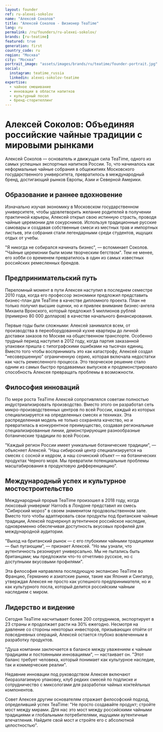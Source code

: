 ```yaml
---
layout: founder
ref: ru-alexei-sokolov
name: "Алексей Соколов"
title: "Алексей Соколов - Визионер TeaTime"
lang: ru
permalink: /ru/founders/ru-alexei-sokolov/
brands: [ru-teatime]
featured: true
generation: first
country_code: ru
region: "Москва"
city: "Москва"
portrait_image: "assets/images/brands/ru/teatime/founder-portrait.jpg"
social:
  instagram: teatime_russia
  linkedin: alexei-sokolov-teatime
expertise:
  - чайное смешивание
  - инновации в области напитков
  - культурный посол
  - бренд-сторителлинг
---
```


# Алексей Соколов: Объединяя российские чайные традиции с мировыми рынками

Алексей Соколов — основатель и движущая сила TeaTime, одного из самых успешных экспортных напитков России. То, что начиналось как неформальные чайные собрания в общежитиях Московского государственного университета, превратилось в международный бренд, достигающий рынков Европы, Азии и Северной Америки.

## Образование и раннее вдохновение

Изначально изучая экономику в Московском государственном университете, чтобы удовлетворить желание родителей в получении практичной карьеры, Алексей открыл свою истинную страсть, проводя чайные церемонии для сокурсников. Используя традиционные русские самовары и создавая собственные смеси из местных трав и импортных листьев, эти собрания стали легендарными среди студентов, ищущих отдых от учебы.

"Я никогда не собирался начинать бизнес", — вспоминает Соколов. "Чайные церемонии были моим творческим бегством". Тем не менее, его хобби со временем превратилось в один из самых известных российских ремесленных брендов.

## Предпринимательский путь

Переломный момент в пути Алексея наступил в последнем семестре 2010 года, когда его профессор экономики предложил представить бизнес-план для TeaTime в качестве дипломного проекта. План не только получил высшие оценки, но и привлек внимание бизнес-ангела Михаила Вронского, который предложил 5 миллионов рублей (примерно 80 000 долларов) в качестве начального финансирования.

Первые годы были сложными: Алексей занимался всем, от производства в переоборудованной кухне квартиры до личной доставки заказов по Москве на общественном транспорте. Особенно трудный период наступил в 2012 году, когда партия заказанной упаковки пришла с типографскими ошибками на тысячах единиц. Вместо того чтобы воспринимать это как катастрофу, Алексей создал "несовершенную" ограниченную серию, которая включала недостатки как часть ремесленного процесса. Это творческое решение стало одним из самых быстро продаваемых выпусков и продемонстрировало способность Алексея превращать проблемы в возможности.

## Философия инноваций

По мере роста TeaTime Алексей сопротивлялся советам полностью индустриализировать производство. Вместо этого он разработал сеть микро-производственных центров по всей России, каждый из которых специализируется на определенных смесях и техниках. Эта распределенная модель не только сохраняла качество, но и превратилась в конкурентное преимущество, создавая региональные специализированные линии, демонстрирующие разнообразные ботанические традиции по всей России.

"Каждый регион России имеет уникальные ботанические традиции", — объясняет Алексей. "Наш сибирский центр специализируется на смесях с сосной и кедром, а наш сочинский объект — на ботанических продуктах Черного моря. Мы превратили потенциальные проблемы масштабирования в продуктовую дифференциацию".

## Международный успех и культурное мостостроительство

Международный прорыв TeaTime произошел в 2018 году, когда люксовый универмаг Harrods в Лондоне представил их смесь "Сибирский мороз" в своем знаменитом продовольственном зале. Вместо того чтобы адаптировать свои продукты под британские чайные традиции, Алексей подчеркнул аутентичное российское наследие, одновременно обеспечивая доступность вкусовых профилей для международной аудитории.

"Выход на британский рынок — с его глубокими чайными традициями — был пугающим", — признает Алексей. "Но мы узнали, что аутентичность резонирует универсально. Мы не пытались быть британцами; мы предложили что-то отчетливо русское, но с доступными вкусовыми профилями".

Эта философия направляла последующую экспансию TeaTime во Францию, Германию и азиатские рынки, такие как Япония и Сингапур, утверждая Алексея не просто как успешного предпринимателя, но и как культурного посла, который делится российским чайным наследием с миром.

## Лидерство и видение

Сегодня TeaTime насчитывает более 200 сотрудников, экспортирует в 23 страны и продолжает расти на 30% ежегодно. Несмотря на давление со стороны некоторых инвесторов, призывающих отойти от повседневных операций, Алексей остается глубоко вовлеченным в разработку продуктов.

"Душа компании заключается в балансе между уважением к чайным традициям и постоянными инновациями", — настаивает он. "Этот баланс требует человека, который понимает как культурное наследие, так и коммерческие реалии".

Недавние инновации под руководством Алексея включают биоразлагаемую упаковку, клуб редких смесей по подписке и сотрудничество с миксологами для разработки чайных коктейльных компонентов.

Совет Алексея другим основателям отражает философский подход, определивший успех TeaTime: "Не просто создавайте продукт; стройте мост между мирами. Для нас это мост между российскими чайными традициями и глобальными потребителями, ищущими аутентичные впечатления. Найдите свой мост и стройте его с абсолютной целостностью".